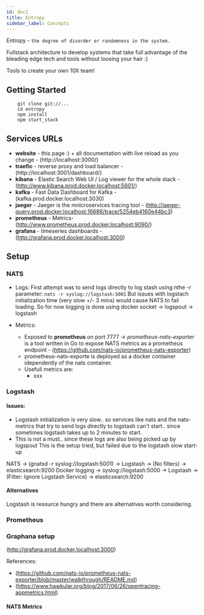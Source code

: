 ```yaml
---
id: doc1
title: Entropy
sidebar_label: Concepts
---
```


Entropy - `the degree of disorder or randomness in the system.`

Fullstack architecture to develop systems that take full advantage of the bleading edge tech and tools without loosing your hair :)

Tools to create your own 10X team!


## Getting Started
```
    git clone git://...
    cd entropy
    npm install
    npm start_stack
```

## Services URLs
- **website** - this page :) + all documentation with live reload as you change - (http://localhost:3000/)
- **traefic** - reverse proxy and load balancer - (http://localhost:3001/dashboard/)
- **kibana**  - Elastic Search Web UI / Log viewer for the whole stack - (http://www.kibana.prod.docker.localhost:5601/)
- **kafka**   - Fast Data Dashboard for Kafka - (kafka.prod.docker.localhost:3030)
- **jaeger**  - Jaeger is the mnicroservices tracing tool - (http://jaeger-query.prod.docker.localhost:16686/trace/5254eb4160e44bc3)
- **prometheus** - Metrics- (http://www.prometheus.prod.docker.localhost:9090/)
- **grafana** - timeseries dashboards - (http://grafana.prod.docker.localhost:3000)




## Setup

### NATS
- Logs: 
First attempt was to send logs directly to log stash using nthe -r parameter: 
 `nats -r syslog://logstash:5001`
But issues with logstach initialization time (very slow +/- 3 mins) would cause NATS to fail loading.
So for now logging is done using docker socket -> logspout -> logstash

- Metrics: 
    - Exposed to **prometheus** on port 7777 -> *prometheus-nats-exporter* is a tool written in Go to expose NATS metrics as a prometheus endpoint - (https://github.com/nats-io/prometheus-nats-exporter)
    - prometheus-nats-exporte is deployed as a docker container idependently of the nats container.
    - Usefull metrics are:
        - xxx

### Logstash
#### Issues:

 - Logstash initialization is very slow.. so services like nats and the nats-metrics that try to send logs directly to logstash can't start.. since sometimes logstash takes up to 2 minutes to start.
 - This is not a must.. since these logs are also being picked up by logspout
This is the setup tried, but failed due to the logstash slow start-up

NATS -> (gnatsd -r syslog://logstash:5001) -> Logstash -> (No filters) ->  elasticsearch:9200
Docker logging -> syslog://logstash:5000 -> Logstash -> (Filter: Ignore Logstash Service) -> elasticsearch:9200

#### Alternatives
Logstash is resource hungry and there are alternatives worth considering. 

### Prometheus


### Graphana setup
(http://grafana.prod.docker.localhost:3000)



References:
- (https://github.com/nats-io/prometheus-nats-exporter/blob/master/walkthrough/README.md)
- (https://www.hawkular.org/blog/2017/06/26/opentracing-appmetrics.html)

#### NATS Metrics


